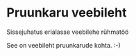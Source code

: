 # Pruunkaru veebileht
Sissejuhatus erialasse veebilehe rühmatöö

See on veebileht pruunkarude kohta. :-)
